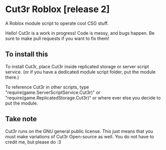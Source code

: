 # Cut3r Roblox [release 2]
A Roblox module script to operate cool CSG stuff.

Hello! 
Cut3r is a work in progress! Code is messy, and bugs happen. Be sure to make pull requests if you want to fix them!



## To install this
To install Cut3r, place Cut3r inside replicated storage or server script service. (or if you have a dedicated module script folder, put the module there.)

To reference Cut3r in other scripts, type "require(game.ServerScriptService.Cut3r)" or "require(game.ReplicatedStorage.Cut3r)" or where ever else you decide to put the module. 
## Take note
Cut3r runs on the GNU general public license. This just means that you must make variations of Cut3r Open-source as well. You do not have to credit me, but please do :3



